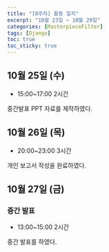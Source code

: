 ```yaml
---
title: "[8주차] 활동 일지"
excerpt: "10월 23일 ~ 10월 29일"
categories: [MasterpieceFilter]
tags: [Django]
toc: true
toc_sticky: true
---
```



## 10월 25일 (수)
* 15:00~17:00 2시간

중간발표 PPT 자료를 제작하였다.


## 10월 26일 (목)
* 20:00~23:00 3시간

개인 보고서 작성을 완료하였다.


## 10월 27일 (금)
### 중간 발표
* 13:00~15:00 2시간

중간 발표를 하였다.
